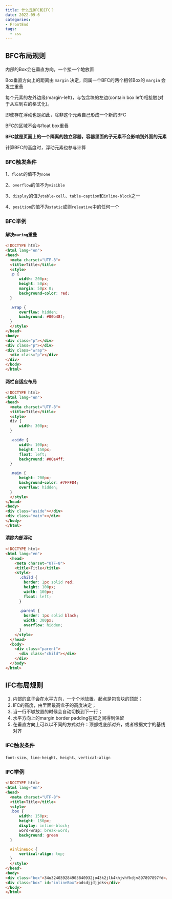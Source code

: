 ```yaml
---
title: 什么是BFC和IFC？
date: 2022-09-6
categories:
- FrontEnd
tags:
  - css
---
```


## BFC布局规则

内部的Box会在垂直方向，一个接一个地放置

Box垂直方向上的距离由 `margin` 决定，同属一个BFC的两个相邻Box的 `margin` 会发生重叠

每个元素的左外边缘(margin-left)，与包含块的左边(contain box left)相接触(对于从左到右的格式化)。

即使存在浮动也是如此，除非这个元素自己形成一个新的BFC

BFC的区域不会与float box重叠

**BFC就是页面上的一个隔离的独立容器，容器里面的子元素不会影响到外面的元素**

计算BFC的高度时，浮动元素也参与计算

### BFC触发条件

1、`float`的值不为`none`

2、`overflow`的值不为`visible`

3、`display`的值为`table-cell`、`table-caption`和`inline-block`之一

4、`position`的值不为`static`或则`releative`中的任何一个

### BFC举例

#### 解决`maring`重叠

```html
<!DOCTYPE html>
<html lang="en">
<head>
  <meta charset="UTF-8">
  <title>Title</title>
  <style>
  .p {
      width: 200px;
      height: 50px;
      margin: 50px 0;
      background-color: red;
  }

  .wrap {
      overflow: hidden;
      background: #00b48f;
  }
  </style>
</head>
<body>
<div class="p"></div>
<div class="p"></div>
<div class="wrap">
  <div class="p"></div>
</div>
</body>
</html>
```

#### 两栏自适应布局

```html
<!DOCTYPE html>
<html lang="en">
<head>
  <meta charset="UTF-8">
  <title>Title</title>
  <style>
  div {
      width: 300px;
  }

  .aside {
      width: 100px;
      height: 150px;
      float: left;
      background: #00a4ff;
  }

  .main {
      height: 200px;
      background-color: #7FFFD4;
      overflow: hidden;
  }
  </style>
</head>
<body>
<div class="aside"></div>
<div class="main"></div>
</body>
</html>
```

#### 清除内部浮动

```html
<!DOCTYPE html>
<html lang="en">
  <head>
    <meta charset="UTF-8">
    <title>Title</title>
    <style>
      .child {
        border: 1px solid red;
        height: 100px;
        width: 100px;
        float: left;
      }
      
      .parent {
        border: 1px solid black;
        width: 300px;
        overflow: hidden;
      }
    </style>
  </head>
  <body>
    <div class="parent">
      <div class="child"></div>
    </div>
  </body>
</html>
```

## IFC布局规则

1. 内部的盒子会在水平方向，一个个地放置，起点是包含块的顶部；
2. IFC的高度，由里面最高盒子的高度决定；
3. 当一行不够放置的时候会自动切换到下一行；
4. 水平方向上的margin border padding在框之间得到保留
5. 在垂直方向上可以以不同的方式对齐：顶部或底部对齐，或者根据文字的基线对齐

### IFC触发条件

`font-size`、`line-height`、`height`、`vertical-align`

### IFC举例

```html
<!DOCTYPE html>
<html lang="en">
<head>
  <meta charset="UTF-8">
  <title>Title</title>
  <style>
  .box {
      width: 150px;
      height: 150px;
      display: inline-block;
      word-wrap: break-word;
      background: green
  }

  #inlineBox {
      vertical-align: top;
  }
  </style>
</head>
<body>
<div class="box">34u324039284903840932jo43k2jlk4khjvhfkdjv897897897fd</div>
<div class="box" id="inlineBox">adsdjjdjjdks</div>
</body>
</html>
```